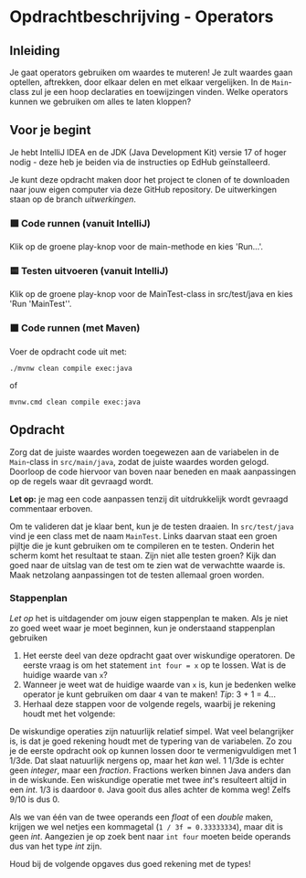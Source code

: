 # Opdrachtbeschrijving - Operators

## Inleiding

Je gaat operators gebruiken om waardes te muteren! Je zult waardes gaan optellen, aftrekken, door elkaar delen en met elkaar vergelijken. In de `Main`-class zul je een hoop declaraties en toewijzingen vinden. Welke operators kunnen we gebruiken om alles te laten kloppen?

## Voor je begint

Je hebt IntelliJ IDEA en de JDK (Java Development Kit) versie 17 of hoger nodig - deze heb je beiden via de instructies op EdHub geïnstalleerd.

Je kunt deze opdracht maken door het project te clonen of te downloaden naar jouw eigen computer via deze GitHub repository. De uitwerkingen staan op de branch _uitwerkingen_.

### 🟩 Code runnen (vanuit IntelliJ)
Klik op de groene play-knop voor de main-methode en kies 'Run...'.

### 🟨 Testen uitvoeren (vanuit IntelliJ)
Klik op de groene play-knop voor de MainTest-class in src/test/java en kies 'Run 'MainTest''.

### ⬛ Code runnen (met Maven)

Voer de opdracht code uit met:

```shell
./mvnw clean compile exec:java
```

of 

```shell
mvnw.cmd clean compile exec:java
```

## Opdracht

Zorg dat de juiste waardes worden toegewezen aan de variabelen in de `Main`-class in `src/main/java`, zodat de juiste waardes worden gelogd. Doorloop de code hiervoor van boven naar beneden en maak aanpassingen op de regels waar dit gevraagd wordt.

**Let op:** je mag een code aanpassen tenzij dit uitdrukkelijk wordt gevraagd commentaar erboven.

Om te valideren dat je klaar bent, kun je de testen draaien. In `src/test/java` vind je een class met de naam `MainTest`. Links daarvan staat een groen pijltje die je kunt gebruiken om te compileren en te testen. Onderin het scherm komt het resultaat te staan. Zijn niet alle testen groen? Kijk dan goed naar de uitslag van de test om te zien wat de verwachtte waarde is. Maak netzolang aanpassingen tot de testen allemaal groen worden.

### Stappenplan

_Let op_ het is uitdagender om jouw eigen stappenplan te maken. Als je niet zo goed weet waar je moet beginnen, kun je onderstaand stappenplan gebruiken

1. Het eerste deel van deze opdracht gaat over wiskundige operatoren. De eerste vraag is om het statement `int four = x` op te lossen. Wat is de huidige waarde van `x`?
2. Wanneer je weet wat de huidige waarde van `x` is, kun je bedenken welke operator je kunt gebruiken om daar `4` van te maken! _Tip_: 3 + 1 = 4...
3. Herhaal deze stappen voor de volgende regels, waarbij je rekening houdt met het volgende:

De wiskundige operaties zijn natuurlijk relatief simpel. Wat veel belangrijker is, is dat je goed rekening houdt met de typering van de variabelen. Zo zou je de eerste opdracht ook op kunnen lossen door te vermenigvuldigen met 1 1/3de. Dat slaat natuurlijk nergens op, maar het _kan_ wel. 1 1/3de is echter geen _integer_, maar een _fraction_. Fractions werken binnen Java anders dan in de wiskunde. Een wiskundige operatie met twee _int_'s resulteert altijd in een _int_. 1/3 is daardoor `0`. Java gooit dus alles achter de komma weg! Zelfs 9/10 is dus 0. 

Als we van één van de twee operands een _float_ of een _double_ maken, krijgen we wel netjes een kommagetal (`1 / 3f = 0.33333334`), maar dit is geen _int_. Aangezien je op zoek bent naar `int four` moeten beide operands dus van het type _int_ zijn.

Houd bij de volgende opgaves dus goed rekening met de types!


